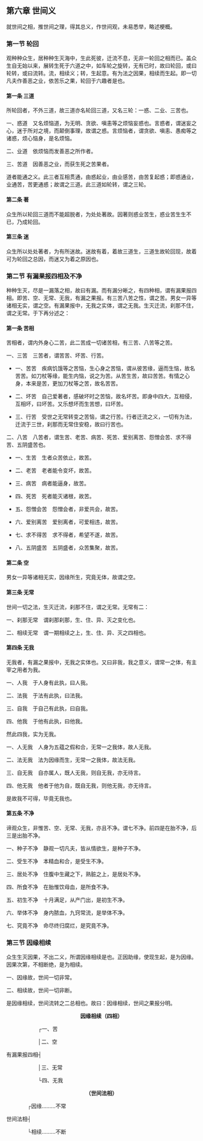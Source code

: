 ## 第六章 世间义

就世间之相，推世间之理，得其总义，作世间观，未易悉举，略述梗概。

### 第一节 轮回

观种种众生，居种种生灭海中，生此死彼，迁流不息，无非一轮回之相而已。盖众生自无始以来，展转生死于六道之中，如车轮之旋转，无有已时，故曰轮回，或曰轮转，或曰流转。流，相续义；转，生起意。有为法之因果，相续而生起。即一切凡夫作善恶之业，依苦乐之果，轮回于六趣者是也。

#### 第一条 三道

所轮回者，不外三道，故三道亦名轮回三道，又名三轮：一惑、二业、三苦也。

一、惑道　又名烦恼道，为无明、贪欲、嗔恚等之烦恼妄惑也。言惑者，谓迷妄之心，迷于所对之境，而颠倒事理，故谓之惑。言烦恼者，谓贪欲、嗔恚、愚痴等之诸惑，烦心恼身，是名烦恼。

二、业道　依烦恼而发善恶之所作者。

三、苦道　因善恶之业，而获生死之苦果者。

道者能通之义。此三者互相贯通，由惑起业，由业感苦，由苦复起惑；即惑通业，业通苦，苦更通惑；故谓之三道。此三道如轮转，谓之三轮。

#### 第二条 著

众生所以轮回三道而不能超脱者，为处处著故。因著则惑业苦生，惑业苦生生不已，乃成轮回。

#### 第三条 迷

众生所以处处著者，为有所迷故。迷故有着，着故三道生，三道生故轮回现，故着可为轮回之总因，而迷又为着之原因也。

### 第二节 有漏果报四相及不净

种种生灭，尽是一漏落之相，故曰有漏。而有漏分晰之，有四种相，谓有漏果报四相。即苦、空、无常、无我，有漏之果报。有三苦八苦之性，谓之苦。男女一异等诸相无实，谓之空。有漏果报中，无我之实体，谓之无我。生灭迁流，刹那不住，谓之无常。于下再分述之：

#### 第一条 苦相

苦相者，谓内外身心二苦，此二苦成一切诸苦相，有三苦、八苦等之苦。

一、三苦　三苦者，谓苦苦、坏苦、行苦。

- 一、苦苦　疾病饥饿等之苦恼，生心身之苦恼，谓从彼苦缘，逼而生恼，故名苦苦。如刀杖等缘，能生内恼，说之为苦。从苦生苦，故曰苦苦。有情之心身，本来是苦，更加刀杖等之苦，故名苦苦。

- 二、坏苦　自己爱著者，感破坏时之苦恼，故名坏苦。即身中四大，互相侵，互相坏，曰坏苦。又乐想坏而生苦想，曰坏苦。

- 三、行苦　受世之无常转变之苦恼，谓之行苦。行者迁流之义，一切有为法，迁流于三世，刹那而无常住安稳，故曰行苦也。

二、八苦　八苦者，谓生苦、老苦、病苦、死苦、爱别离苦、怨憎会苦、求不得苦、五阴盛苦也。

- 一、生苦　生者众苦依止，故苦。

- 二、老苦　老者能令变坏，故苦。

- 三、病苦　病者能逼身，故苦。

- 四、死苦　死者能灭诸根，故苦。

- 五、怨憎会苦　怨憎会者，非爱共会，故苦。

- 六、爱别离苦　爱别离者，可爱相违，故苦。

- 七、求不得苦　求不得者，希望不遂，故苦。

- 八、五阴盛苦　五阴盛者，众苦集聚，故苦。

#### 第二条 空

男女一异等诸相无实，因缘所生，究竟无体，故谓之空。

#### 第三条 无常

世间一切之法，生灭迁流，刹那不住，谓之无常。无常有二：

一、刹那无常　谓刹那刹那，生、住、异、灭之变化也。

二、相续无常　谓一期相续之上，生、住、异、灭之四相也。

#### 第四条 无我

无我者，有漏之果报中，无我之实体也。又曰非我，我之意义，谓常一之体，有主宰之用者为我。

一、人我　于人身有此执，曰人我。

二、法我　于法有此执，曰法我。

三、自我　于自己有此执，曰自我。

四、他我　于他有此执，曰他我。

然此四我，实为无我。

一、人无我　人身为五蕴之假和合，无常一之我体，故人无我。

二、法无我　法为因缘而生，无常一之我体，故法无我。

三、自无我　自亦属人，既人无我，则自无我，亦无待言。

四、他无我　他者于他为自，既自无我，则他无我，亦无待言。

是故我不可得，毕竟无我也。

#### 第五条 不净

谛观众生，非惟苦、空、无常、无我，亦且不净。谓七不净。前四是在胎不净，后三是出胎不净。

一、种子不净　静观一切凡夫，皆从情欲生，是种子不净。

二、受生不净　本精血和合，是受生不净。

三、居处不净　住腹中生藏之下，熟脏之上，是居处不净。

四、所食不净　在胎惟饮母血，是所食不净。

五、初生不净　十月满足，从产门出，是初生不净。

六、举体不净　身内脓血，九窍常流，是举体不净。

七、究竟不净　命尽终归腐烂，是究竟不净。

### 第三节 因缘相续

众生生灭因果，不出二义，所谓因缘相续是也。正因助缘，使现生起，是为因缘。因果次第，不相断绝，是为相续。

一、因缘故，世间一切非常。

二、相续故，世间一切非断。

是因缘相续，世间流转之二总相也。故曰：因缘相续，世间之果报分明。

<center><b>因缘相续（四相）</b></center>

　　　　　　┌一、苦

　　　　　　│二、空

有漏果报四相┤

　　　　　　│三、无常

　　　　　　└四、无我

<center><b>（世间法相）</b></center>

　　　　┌因缘………不常

世间法相┤

　　　　└相续………不断